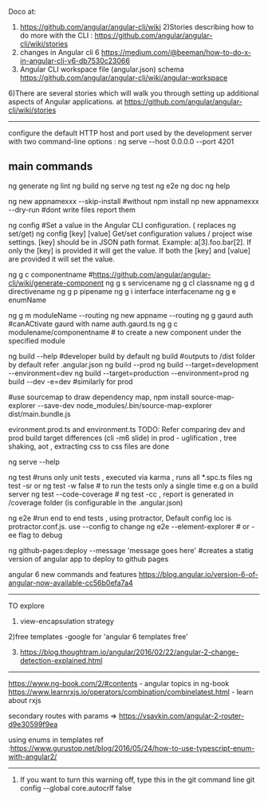 Doco at: 
1) https://github.com/angular/angular-cli/wiki
2)Stories describing how to do more with the CLI : https://github.com/angular/angular-cli/wiki/stories
3) changes in Angular cli 6 https://medium.com/@beeman/how-to-do-x-in-angular-cli-v6-db7530c23066
5) Angular CLI workspace file (angular.json) schema https://github.com/angular/angular-cli/wiki/angular-workspace

6)There are several stories which will walk you through setting up additional aspects of Angular applications. at https://github.com/angular/angular-cli/wiki/stories

-------------------------------
configure the default HTTP host and port used by the development server with two command-line options :
ng serve --host 0.0.0.0 --port 4201

main commands
-----------------
ng generate
ng lint
ng build
ng serve
ng test
ng e2e 
ng doc
ng help

ng new appnamexxx --skip-install #without npm install
np new appnamexxx --dry-run #dont write files report them

ng config #Set a value in the Angular CLI configuration. ( replaces ng set/get)
ng config [key] [value] Get/set configuration values / project wise settings. [key] should be in JSON path format.
         Example: a[3].foo.bar[2].
    If only the [key] is provided it will get the value. 
    If both the [key] and [value] are provided it will set the value.

 ng g c componentname #https://github.com/angular/angular-cli/wiki/generate-component
 ng g s servicename
 ng g cl classname
 ng g d directivename
 ng g p pipename
 ng g i interface interfacename
 ng g e enumName

 ng g m moduleName --routing
 ng new appname --routing
 ng g gaurd auth #canACtivate gaurd with name auth.gaurd.ts
 ng g c modulename/componentname # to create a new component under the specified module

 ng build --help #developer build by default
 ng build #outputs to /dist folder by default refer .angular.json
 ng build --prod
 ng build --target=development --environment=dev
 ng build --target=production  --environment=prod
 ng build --dev -e=dev #similarly for prod

 #use sourcemap to draw dependency map, 
 npm install source-map-explorer --save-dev
 node_modules/.bin/source-map-explorer dist/main.bundle.js
 
evironment.prod.ts and environment.ts 
TODO: Refer comparing dev and prod build target differences (cli -m6 slide)
in prod - uglification , tree shaking, aot , extracting css to css files are done

 ng serve --help


 ng test #runs only unit tests , executed via karma , runs all *.spc.ts files
 ng test -sr or ng test -w false # to run the tests only a single time e.g on a build server
 ng test --code-coverage # ng test -cc , report is generated in /coverage folder (is configurable in the .angular.json)
 
 ng e2e #run end to end tests , using protractor,  Default config loc is protractor.conf.js. use --config to change
 ng e2e --element-explorer # or -ee flag to debug 

 ng github-pages:deploy --message 'message goes here' #creates a statig version of angular app  to deploy to github pages  

angular 6 new commands and features
https://blog.angular.io/version-6-of-angular-now-available-cc56b0efa7a4
 



---------------
TO explore 
1) view-encapsulation strategy

2)free templates -google for 'angular 6 templates free'

3) https://blog.thoughtram.io/angular/2016/02/22/angular-2-change-detection-explained.html
 
----
https://www.ng-book.com/2/#contents - angular topics in ng-book
https://www.learnrxjs.io/operators/combination/combinelatest.html  - learn about rxjs

secondary routes with params => https://vsavkin.com/angular-2-router-d9e30599f9ea

using enums in templates ref :https://www.gurustop.net/blog/2016/05/24/how-to-use-typescript-enum-with-angular2/


---------------------
1) If you want to turn this warning off, type this in the git command line
git config --global core.autocrlf false